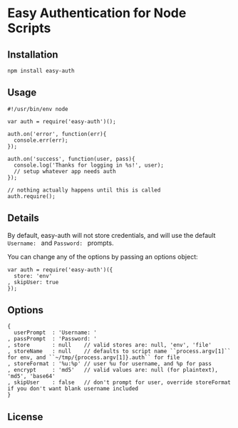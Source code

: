 # Easy Authentication for Node Scripts

## Installation

```
npm install easy-auth
```

## Usage

```
#!/usr/bin/env node

var auth = require('easy-auth')();

auth.on('error', function(err){
  console.err(err);
});

auth.on('success', function(user, pass){
  console.log('Thanks for logging in %s!', user);
  // setup whatever app needs auth
});

// nothing actually happens until this is called
auth.require();
```

## Details

By default, easy-auth will not store credentials, and will use the default
``Username: `` and ``Password: `` prompts.

You can change any of the options by passing an options object:

```
var auth = require('easy-auth')({
  store: 'env'
, skipUser: true
});
```

## Options

```
{
  userPrompt  : 'Username: '
, passPrompt  : 'Password: '
, store       : null    // valid stores are: null, 'env', 'file'
, storeName   : null    // defaults to script name ``process.argv[1]`` for env, and ``~/tmp/{process.argv[1]}.auth`` for file
, storeFormat : '%u:%p' // user %u for username, and %p for pass
, encrypt     : 'md5'   // valid values are: null (for plaintext), 'md5', 'base64'
, skipUser    : false   // don't prompt for user, override storeFormat if you don't want blank username included
}
```

## License

